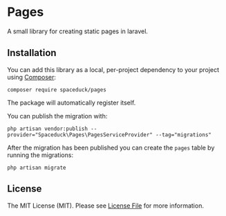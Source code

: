 # Pages

A small library for creating static pages in laravel.


## Installation

You can add this library as a local, per-project dependency to your project using [Composer](https://getcomposer.org/):

    composer require spaceduck/pages
    
The package will automatically register itself.
    
You can publish the migration with:

    php artisan vendor:publish --provider="Spaceduck\Pages\PagesServiceProvider" --tag="migrations"
    
After the migration has been published you can create the `pages` table by running the migrations:

    php artisan migrate

## License

The MIT License (MIT). Please see [License File](LICENSE.md) for more information.
